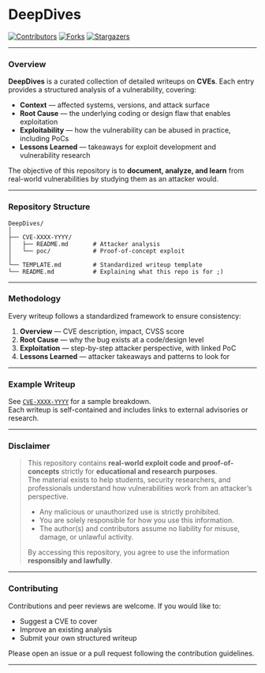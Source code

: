 # DeepDives

[![Contributors][contributors-shield]][contributors-url] 
[![Forks][forks-shield]][forks-url] 
[![Stargazers][stars-shield]][stars-url] 
 
---

### Overview

**DeepDives** is a curated collection of detailed writeups on **CVEs**. Each entry provides a structured analysis of a vulnerability, covering:

- **Context** — affected systems, versions, and attack surface
- **Root Cause** — the underlying coding or design flaw that enables exploitation
- **Exploitability** — how the vulnerability can be abused in practice, including PoCs
- **Lessons Learned** — takeaways for exploit development and vulnerability research

The objective of this repository is to **document, analyze, and learn** from real-world vulnerabilities by studying them as an attacker would.

---

### Repository Structure

```text
DeepDives/
│
├── CVE-XXXX-YYYY/
│   ├── README.md       # Attacker analysis
│   └── poc/            # Proof-of-concept exploit
│
└── TEMPLATE.md         # Standardized writeup template
└── README.md           # Explaining what this repo is for ;)
```
---

### Methodology

Every writeup follows a standardized framework to ensure consistency:

1. **Overview** — CVE description, impact, CVSS score
2. **Root Cause** — why the bug exists at a code/design level
3. **Exploitation** — step-by-step attacker perspective, with linked PoC
4. **Lessons Learned** — attacker takeaways and patterns to look for

---

### Example Writeup

See [`CVE-XXXX-YYYY`](https://github.com/R4ptX/DeepDives/tree/main/CVE-XXXX-YYYY) for a sample breakdown.<br>
Each writeup is self-contained and includes links to external advisories or research.

---

### Disclaimer

> This repository contains **real-world exploit code and proof-of-concepts** strictly for **educational and research purposes**.  
> The material exists to help students, security researchers, and professionals understand how vulnerabilities work from an attacker’s perspective.
> - Any malicious or unauthorized use is strictly prohibited.  
> - You are solely responsible for how you use this information.  
> - The author(s) and contributors assume no liability for misuse, damage, or unlawful activity.
> 
> By accessing this repository, you agree to use the information **responsibly and lawfully**.

---

### Contributing

Contributions and peer reviews are welcome. If you would like to:

* Suggest a CVE to cover
* Improve an existing analysis
* Submit your own structured writeup

Please open an issue or a pull request following the contribution guidelines.

---
[contributors-shield]: https://img.shields.io/github/contributors/R4ptX/DeepDives?style=for-the-badge
[contributors-url]: https://github.com/R4ptX/DeepDives/graphs/contributors
[forks-shield]: https://img.shields.io/github/forks/R4ptX/DeepDives?style=for-the-badge
[forks-url]: https://github.com/R4ptX/DeepDives/network/members
[stars-shield]: https://img.shields.io/github/stars/R4ptX/DeepDives?style=for-the-badge
[stars-url]: https://github.com/R4ptX/DeepDives/stargazers
